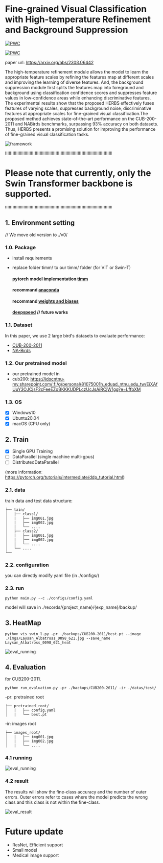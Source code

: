 # Fine-grained Visual Classification with High-temperature Refinement and Background Suppression

[![PWC](https://img.shields.io/endpoint.svg?url=https://paperswithcode.com/badge/fine-grained-visual-classification-with-high-1/fine-grained-image-classification-on-cub-200)](https://paperswithcode.com/sota/fine-grained-image-classification-on-cub-200?p=fine-grained-visual-classification-with-high-1)

[![PWC](https://img.shields.io/endpoint.svg?url=https://paperswithcode.com/badge/fine-grained-visual-classification-with-high-1/fine-grained-image-classification-on-nabirds)](https://paperswithcode.com/sota/fine-grained-image-classification-on-nabirds?p=fine-grained-visual-classification-with-high-1)

paper url: https://arxiv.org/abs/2303.06442

The high-temperature refinement module allows the model to learn the appropriate feature scales by refining the features map at different scales and improving the learning of diverse features. And, the background suppression module first splits the features map into foreground and background using classification confidence scores and suppresses feature values in low-confidence areas while enhancing discriminative features. The experimental results show that the proposed HERBS effectively fuses features of varying scales, suppresses background noise, discriminative features at appropriate scales for fine-grained visual classification.The proposed method achieves state-of-the-art performance on the CUB-200-2011 and NABirds benchmarks, surpassing 93% accuracy on both datasets. Thus, HERBS presents a promising solution for improving the performance of fine-grained visual classification tasks.

![framework](./imgs/0001.png)

!!!!!!!!!!!!!!!!!!!!!!!!!!!!!!!!!!!!!!!!!!!!!!!!!!!!!!!!!!!!!!!!!!!!!!!!!!!!!!!!!!!!!!!

# Please note that currently, only the **Swin Transformer backbone** is supported.

!!!!!!!!!!!!!!!!!!!!!!!!!!!!!!!!!!!!!!!!!!!!!!!!!!!!!!!!!!!!!!!!!!!!!!!!!!!!!!!!!!!!!!!

## 1. Environment setting

// We move old version to ./v0/

### 1.0. Package

* install requirements
* replace folder timm/ to our timm/ folder (for ViT or Swin-T)
  #### pytorch model implementation [timm](https://github.com/rwightman/pytorch-image-models)

  #### recommand [anaconda](https://www.anaconda.com/products/distribution)

  #### recommand [weights and biases](https://wandb.ai/site)

  #### [deepspeed](https://www.deepspeed.ai/getting-started/) // future works

### 1.1. Dataset

In this paper, we use 2 large bird's datasets to evaluate performance:

* [CUB-200-2011](http://www.vision.caltech.edu/visipedia/CUB-200-2011.html)
* [NA-Birds](https://dl.allaboutbirds.org/nabirds)

### 1.2. Our pretrained model

* our pretrained model in
* cub200: https://idocntnu-my.sharepoint.com/:f:/g/personal/81075001h_eduad_ntnu_edu_tw/EiXAfUuY3OJCjsF2cFeeEZoBKKKUDPLczUcJsAiRCjW1gg?e=LffbXM

### 1.3. OS

- [X] Windows10
- [X] Ubuntu20.04
- [X] macOS (CPU only)

## 2. Train

- [X] Single GPU Training
- [ ] DataParallel (single machine multi-gpus)
- [ ] DistributedDataParallel

(more information: https://pytorch.org/tutorials/intermediate/ddp_tutorial.html)

### 2.1. data

train data and test data structure:

```
├── tain/
│   ├── class1/
│   |   ├── img001.jpg
│   |   ├── img002.jpg
│   |   └── ....
│   ├── class2/
│   |   ├── img001.jpg
│   |   ├── img002.jpg
│   |   └── ....
│   └── ....
└──
```

### 2.2. configuration

you can directly modify yaml file (in ./configs/)

### 2.3. run

```
python main.py --c ./configs/config.yaml
```

model will save in ./records/{project_name}/{exp_name}/backup/

## 3. HeatMap

```
python vis_swin_l.py -pr ./backups/CUB200-2011/best.pt --image ./imgs/Laysan_Albatross_0098_621.jpg --save_name Laysan_Albatross_0098_621_heat
```

![eval_running](./imgs/0004.png)

## 4. Evaluation

for CUB200-2011.

```
python run_evaluation.py -pr ./backups/CUB200-2011/ -ir ./datas/test/
```

-pr: pretrained root

```
├── pretrained_root/
│   |   ├── config.yaml
│   |   └── best.pt
```

-ir: images root

```
├── images_root/
│   |   ├── img001.jpg
│   |   ├── img002.jpg
│   |   └── ....
```

### 4.1 running

![eval_running](./imgs/0002.png)

### 4.2 result

The results will show the fine-class accuracy and the number of outer errors. Outer errors refer to cases where the model predicts the wrong class and this class is not within the fine-class.

![eval_result](./imgs/0003.png)

# Future update

- ResNet, Efficient support
- Small model
- Medical image support

